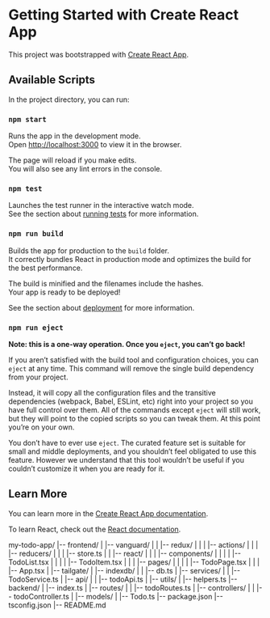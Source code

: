 # Getting Started with Create React App

This project was bootstrapped with [Create React App](https://github.com/facebook/create-react-app).

## Available Scripts

In the project directory, you can run:

### `npm start`

Runs the app in the development mode.\
Open [http://localhost:3000](http://localhost:3000) to view it in the browser.

The page will reload if you make edits.\
You will also see any lint errors in the console.

### `npm test`

Launches the test runner in the interactive watch mode.\
See the section about [running tests](https://facebook.github.io/create-react-app/docs/running-tests) for more information.

### `npm run build`

Builds the app for production to the `build` folder.\
It correctly bundles React in production mode and optimizes the build for the best performance.

The build is minified and the filenames include the hashes.\
Your app is ready to be deployed!

See the section about [deployment](https://facebook.github.io/create-react-app/docs/deployment) for more information.

### `npm run eject`

**Note: this is a one-way operation. Once you `eject`, you can’t go back!**

If you aren’t satisfied with the build tool and configuration choices, you can `eject` at any time. This command will remove the single build dependency from your project.

Instead, it will copy all the configuration files and the transitive dependencies (webpack, Babel, ESLint, etc) right into your project so you have full control over them. All of the commands except `eject` will still work, but they will point to the copied scripts so you can tweak them. At this point you’re on your own.

You don’t have to ever use `eject`. The curated feature set is suitable for small and middle deployments, and you shouldn’t feel obligated to use this feature. However we understand that this tool wouldn’t be useful if you couldn’t customize it when you are ready for it.

## Learn More

You can learn more in the [Create React App documentation](https://facebook.github.io/create-react-app/docs/getting-started).

To learn React, check out the [React documentation](https://reactjs.org/).


my-todo-app/
|-- frontend/
|   |-- vanguard/
|   |   |-- redux/
|   |   |   |-- actions/
|   |   |   |-- reducers/
|   |   |   |-- store.ts
|   |   |-- react/
|   |   |   |-- components/
|   |   |   |   |-- TodoList.tsx
|   |   |   |   |-- TodoItem.tsx
|   |   |   |-- pages/
|   |   |   |   |-- TodoPage.tsx
|   |   |   |-- App.tsx
|   |-- tailgate/
|       |-- indexdb/
|       |   |-- db.ts
|       |-- services/
|       |   |-- TodoService.ts
|       |-- api/
|       |   |-- todoApi.ts
|       |-- utils/
|           |-- helpers.ts
|-- backend/
|   |-- index.ts
|   |-- routes/
|   |   |-- todoRoutes.ts
|   |-- controllers/
|   |   |-- todoController.ts
|   |-- models/
|       |-- Todo.ts
|-- package.json
|-- tsconfig.json
|-- README.md


